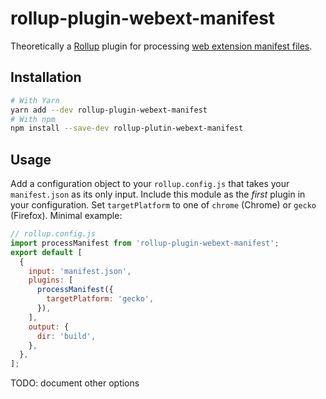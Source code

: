 # rollup-plugin-webext-manifest

Theoretically a [Rollup][rollup] plugin for processing [web extension manifest files][webext-manifest].

[rollup]: https://www.rollupjs.org
[webext-manifest]: https://developer.mozilla.org/en-US/docs/Mozilla/Add-ons/WebExtensions/manifest.json

## Installation

```sh
# With Yarn
yarn add --dev rollup-plugin-webext-manifest
# With npm
npm install --save-dev rollup-plutin-webext-manifest
```

## Usage

Add a configuration object to your `rollup.config.js` that takes your `manifest.json` as its only input. Include this module as the *first* plugin in your configuration. Set `targetPlatform` to one of `chrome` (Chrome) or `gecko` (Firefox). Minimal example:

```js
// rollup.config.js
import processManifest from 'rollup-plugin-webext-manifest';
export default [
  {
    input: 'manifest.json',
    plugins: [
      processManifest({
        targetPlatform: 'gecko',
      }),
    ],
    output: {
      dir: 'build',
    },
  },
];
```

TODO: document other options
